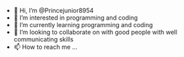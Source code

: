 - 👋 Hi, I’m @Princejunior8954
- 👀 I’m interested in programming and coding
- 🌱 I’m currently learning programming and coding
- 💞️ I’m looking to collaborate on with good people with well communicating skills
- 📫 How to reach me ...

<!---
Princejunior8954/Princejunior8954 is a ✨ special ✨ repository because its `README.md` (this file) appears on your GitHub profile.
You can click the Preview link to take a look at your changes.
--->
